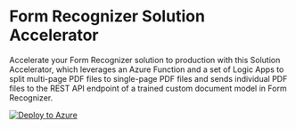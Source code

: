 # Form Recognizer Solution Accelerator

Accelerate your Form Recognizer solution to production with this Solution Accelerator, which leverages an Azure Function and a set of Logic Apps to split multi-page PDF files to single-page PDF files and sends individual PDF files to the REST API endpoint of a trained custom document model in Form Recognizer.

[![Deploy to Azure](https://aka.ms/deploytoazurebutton)](https://portal.azure.com/#create/Microsoft.Template/uri/https%3A%2F%2Fraw.githubusercontent.com%2Fstevedem%2FFormRecognizerAccelerator%2Fmain%2Finfrastructure%2Fazuredeploy.json)
